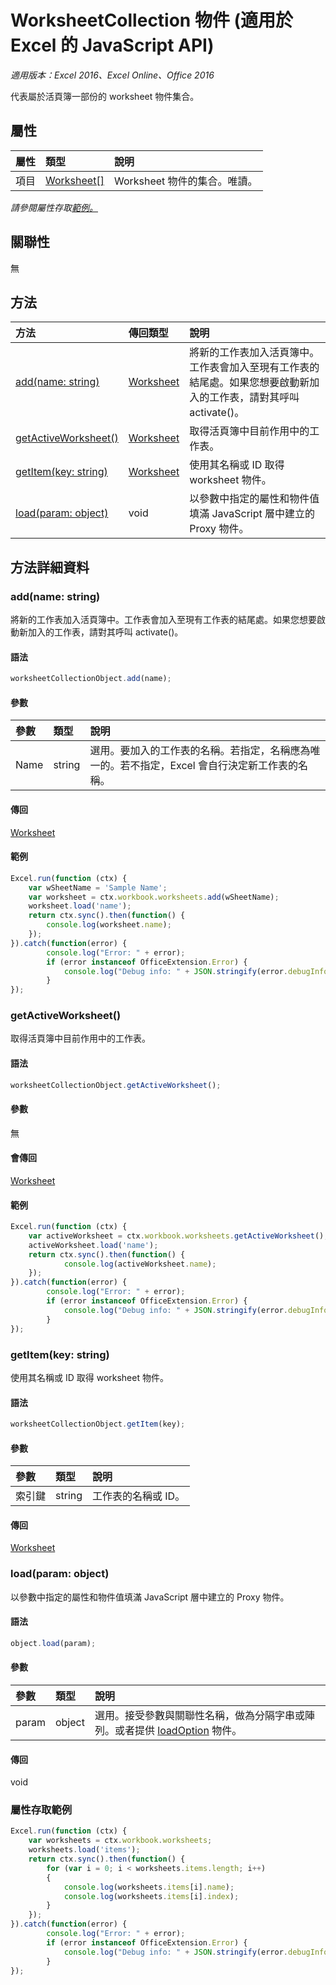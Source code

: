 # WorksheetCollection 物件 (適用於 Excel 的 JavaScript API)

_適用版本：Excel 2016、Excel Online、Office 2016_

代表屬於活頁簿一部份的 worksheet 物件集合。

## 屬性

| 屬性	   | 類型	|說明
|:---------------|:--------|:----------|
|項目|[Worksheet[]](worksheet.md)|Worksheet 物件的集合。唯讀。|

_請參閱屬性存取[範例。](#property-access-examples)_

## 關聯性
無


## 方法

| 方法		   | 傳回類型	|說明|
|:---------------|:--------|:----------|
|[add(name: string)](#addname-string)|[Worksheet](worksheet.md)|將新的工作表加入活頁簿中。工作表會加入至現有工作表的結尾處。如果您想要啟動新加入的工作表，請對其呼叫 activate()。|
|[getActiveWorksheet()](#getactiveworksheet)|[Worksheet](worksheet.md)|取得活頁簿中目前作用中的工作表。|
|[getItem(key: string)](#getitemkey-string)|[Worksheet](worksheet.md)|使用其名稱或 ID 取得 worksheet 物件。|
|[load(param: object)](#loadparam-object)|void|以參數中指定的屬性和物件值填滿 JavaScript 層中建立的 Proxy 物件。|

## 方法詳細資料

### add(name: string)
將新的工作表加入活頁簿中。工作表會加入至現有工作表的結尾處。如果您想要啟動新加入的工作表，請對其呼叫 activate()。

#### 語法
```js
worksheetCollectionObject.add(name);
```

#### 參數
| 參數	   | 類型	|說明|
|:---------------|:--------|:----------|
|Name|string|選用。要加入的工作表的名稱。若指定，名稱應為唯一的。若不指定，Excel 會自行決定新工作表的名稱。|

#### 傳回
[Worksheet](worksheet.md)

#### 範例

```js
Excel.run(function (ctx) { 
	var wSheetName = 'Sample Name';
	var worksheet = ctx.workbook.worksheets.add(wSheetName);
	worksheet.load('name');
	return ctx.sync().then(function() {
		console.log(worksheet.name);
	});
}).catch(function(error) {
		console.log("Error: " + error);
		if (error instanceof OfficeExtension.Error) {
			console.log("Debug info: " + JSON.stringify(error.debugInfo));
		}
});
```

### getActiveWorksheet()
取得活頁簿中目前作用中的工作表。

#### 語法
```js
worksheetCollectionObject.getActiveWorksheet();
```

#### 參數
無

#### 會傳回
[Worksheet](worksheet.md)

#### 範例

```js
Excel.run(function (ctx) {  
	var activeWorksheet = ctx.workbook.worksheets.getActiveWorksheet();
	activeWorksheet.load('name');
	return ctx.sync().then(function() {
			console.log(activeWorksheet.name);
	});
}).catch(function(error) {
		console.log("Error: " + error);
		if (error instanceof OfficeExtension.Error) {
			console.log("Debug info: " + JSON.stringify(error.debugInfo));
		}
});
```

### getItem(key: string)
使用其名稱或 ID 取得 worksheet 物件。

#### 語法
```js
worksheetCollectionObject.getItem(key);
```

#### 參數
| 參數	   | 類型	|說明|
|:---------------|:--------|:----------|
|索引鍵|string|工作表的名稱或 ID。|

#### 傳回
[Worksheet](worksheet.md)
### load(param: object)
以參數中指定的屬性和物件值填滿 JavaScript 層中建立的 Proxy 物件。

#### 語法
```js
object.load(param);
```

#### 參數
| 參數	   | 類型	|說明|
|:---------------|:--------|:----------|
|param|object|選用。接受參數與關聯性名稱，做為分隔字串或陣列。或者提供 [loadOption](loadoption.md) 物件。|

#### 傳回
void
### 屬性存取範例
```js
Excel.run(function (ctx) { 
	var worksheets = ctx.workbook.worksheets;
	worksheets.load('items');
	return ctx.sync().then(function() {
		for (var i = 0; i < worksheets.items.length; i++)
		{
			console.log(worksheets.items[i].name);
			console.log(worksheets.items[i].index);
		}
	});
}).catch(function(error) {
		console.log("Error: " + error);
		if (error instanceof OfficeExtension.Error) {
			console.log("Debug info: " + JSON.stringify(error.debugInfo));
		}
});
```

